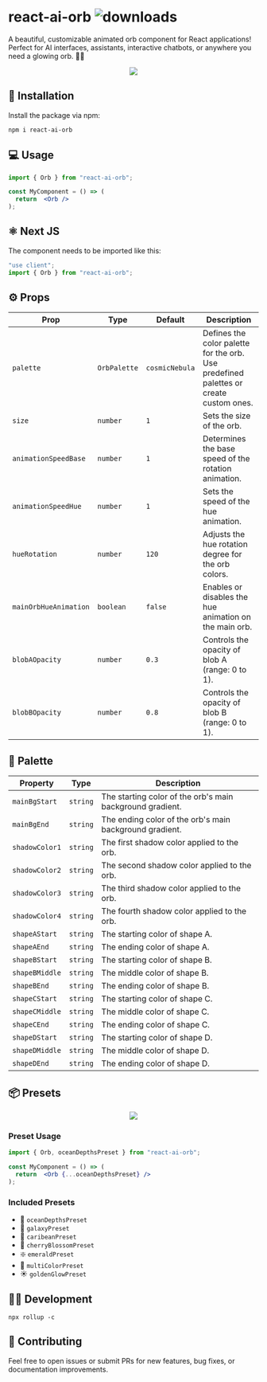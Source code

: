 # react-ai-orb   ![downloads](https://img.shields.io/npm/dm/react-ai-orb.svg?color=5f63f1)
A beautiful, customizable animated orb component for React applications! Perfect for AI interfaces, assistants, interactive chatbots, or anywhere you need a glowing orb. 🔮✨

<p align="center" width="100%"><img src="https://github.com/user-attachments/assets/07c87ec3-1c81-4295-9ee3-c0f0bfaca6dc" /></p>

## 🚀 Installation
Install the package via npm:

```
npm i react-ai-orb
```
## 💻 Usage
```jsx
import { Orb } from "react-ai-orb";

const MyComponent = () => (
  return  <Orb />
);
```

## ⚛️ Next JS 
The component needs to be imported like this:
```jsx
"use client";
import { Orb } from "react-ai-orb";
```

## ⚙️ Props
| Prop                  | Type        | Default         | Description                                                                 |
|-----------------------|-------------|-----------------|-----------------------------------------------------------------------------|
| `palette`            | `OrbPalette` | `cosmicNebula`     | Defines the color palette for the orb. Use predefined palettes or create custom ones. |
| `size`               | `number`     | `1`     | Sets the size of the orb.                                                   |
| `animationSpeedBase` | `number`     | `1`     | Determines the base speed of the rotation animation.                     |
| `animationSpeedHue`  | `number`     | `1`     | Sets the speed of the hue animation.                             |
| `hueRotation`        | `number`     | `120`     | Adjusts the hue rotation degree for the orb colors.                         |
| `mainOrbHueAnimation`| `boolean`    | `false`     | Enables or disables the hue animation on the main orb.                      |
| `blobAOpacity`       | `number`     | `0.3`     | Controls the opacity of blob A (range: 0 to 1).                             |
| `blobBOpacity`       | `number`     | `0.8`     | Controls the opacity of blob B (range: 0 to 1).                             |

## 🎨 Palette

| Property         | Type     | Description                                                                 |
|------------------|----------|-----------------------------------------------------------------------------|
| `mainBgStart`    | `string` | The starting color of the orb's main background gradient.                   |
| `mainBgEnd`      | `string` | The ending color of the orb's main background gradient.                     |
| `shadowColor1`   | `string` | The first shadow color applied to the orb.                                  |
| `shadowColor2`   | `string` | The second shadow color applied to the orb.                                 |
| `shadowColor3`   | `string` | The third shadow color applied to the orb.                                  |
| `shadowColor4`   | `string` | The fourth shadow color applied to the orb.                                 |
| `shapeAStart`    | `string` | The starting color of shape A.                                              |
| `shapeAEnd`      | `string` | The ending color of shape A.                                                |
| `shapeBStart`    | `string` | The starting color of shape B.                                              |
| `shapeBMiddle`   | `string` | The middle color of shape B.                                                |
| `shapeBEnd`      | `string` | The ending color of shape B.                                                |
| `shapeCStart`    | `string` | The starting color of shape C.                                              |
| `shapeCMiddle`   | `string` | The middle color of shape C.                                                |
| `shapeCEnd`      | `string` | The ending color of shape C.                                                |
| `shapeDStart`    | `string` | The starting color of shape D.                                              |
| `shapeDMiddle`   | `string` | The middle color of shape D.                                                |
| `shapeDEnd`      | `string` | The ending color of shape D.                                                |

## 📦 Presets

<p align="center" width="100%"><img src="https://github.com/user-attachments/assets/64c8d073-d9d9-45bb-8183-428f19963caf" /></p>
  
### Preset Usage
```jsx
import { Orb, oceanDepthsPreset } from "react-ai-orb";

const MyComponent = () => (
  return  <Orb {...oceanDepthsPreset} />
);
```

### Included Presets
- 🪼 `oceanDepthsPreset`
- 🌌 `galaxyPreset`
- 🌊 `caribeanPreset`
- 🌸 `cherryBlossomPreset`
- ❇️ `emeraldPreset`
- 🦄 `multiColorPreset`
- ☀️ `goldenGlowPreset`


## 👨‍💻 Development
```
npx rollup -c
```

## 🤝 Contributing
Feel free to open issues or submit PRs for new features, bug fixes, or documentation improvements.
